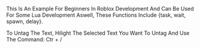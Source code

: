This Is An Example For Beginners In Roblox Development And Can Be Used For Some Lua Development Aswell, These Functions Include {task, wait, spawn, delay}.

To Untag The Text, Hilight The Selected Text You Want To Untag And Use The Command: Ctr + /

